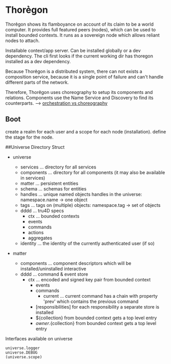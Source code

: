 Thore͛gon
========

Thore͛gon shows its flamboyance on account of its claim to be a world computer. 
It provides full featured peers (nodes), which can be used to install bounded contexts.
It runs as a sovereign node which allows reliant nodes to attach.

Installable context/app server. Can be installed globally or a dev dependency.
The cli first looks if the current working dir has thoregon installed as a dev dependency.

Because Thore͛gon is a distributed system, there can not exists a composition service, because it is a single point of failure
and can't handle different parts of the network.

Therefore, Thore͛gon uses choreography to setup its components and relations. Components use the Name Service and Discovery 
to find its counterparts. 
--> [orchestration vs choreography](https://stackoverflow.com/questions/4127241/orchestration-vs-choreography)


## Boot
create a realm for each user and a scope for each node (installation). 
define the stage for the node.

##Universe Directory Struct

- universe
    - services      ... directory for all services
    - components    ... directory for all components (it may also be available in services)
    - matter        ... persistent entities
    - schema        ... schemas for entities
    - handles       ... unique named objects handles in the universe: namespace.name -> one object
    - tags          ... tags on (multiple) objects: namespace.tag -> set of objects   
    - dddd          ... tru4D specs 
        - ctx       ... bounded contexts
        - events
        - commands
        - actions
        - aggregates
    - identity       ... the identity of the currently authenticated user (if so)
    
- matter 
    - components    ... component descriptors which will be installed/uninstalled interactive
    - dddd          ... command & event store
        - ctx       ... encoded and signed key pair from bounded context
            - events
            - commands
                - current   ... current command has a chain with property 'prev' which contains the previous command
            - [responsibilities]    for each responsibility a separate store is installed
            - ${collection} from bounded context gets a top level entry
            - ${owner}.${collection} from bounded context gets a top level entry

Interfaces available on universe

    universe.logger
    universe.DEBUG
    (universe.scope)
